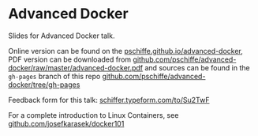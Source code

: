 # Advanced Docker

Slides for Advanced Docker talk.

Online version can be found on the [pschiffe.github.io/advanced-docker](https://pschiffe.github.io/advanced-docker/), PDF version can be downloaded from [github.com/pschiffe/advanced-docker/raw/master/advanced-docker.pdf](https://github.com/pschiffe/advanced-docker/raw/master/advanced-docker.pdf) and sources can be found in the `gh-pages` branch of this repo [github.com/pschiffe/advanced-docker/tree/gh-pages](https://github.com/pschiffe/advanced-docker/tree/gh-pages)

Feedback form for this talk: [schiffer.typeform.com/to/Su2TwF](https://schiffer.typeform.com/to/Su2TwF)

For a complete introduction to Linux Containers, see [github.com/josefkarasek/docker101](https://github.com/josefkarasek/docker101)
